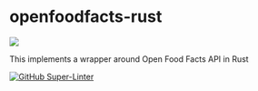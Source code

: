 # openfoodfacts-rust

<img src="https://avatars.githubusercontent.com/t/4526186?s=280&v=4">

This implements a wrapper around Open Food Facts API in Rust

[![GitHub Super-Linter](https://github.com/openfoodfacts/openfoodfacts-rust/workflows/Lint%20Code%20Base/badge.svg)](https://github.com/marketplace/actions/super-linter)

